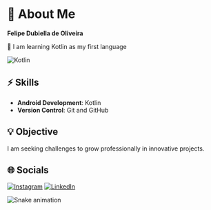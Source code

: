 # 📝 About Me
**Felipe Dubiella de Oliveira**

📱 I am learning Kotlin as my first language

![Kotlin](https://img.shields.io/badge/Kotlin-0095D5?&style=for-the-badge&logo=kotlin&logoColor=white)&nbsp;

## ⚡ Skills

- **Android Development**: Kotlin
- **Version Control**: Git and GitHub

## 💡 Objective

I am seeking challenges to grow professionally in innovative projects.

## 🌐 Socials

[![Instagram](https://img.shields.io/badge/Instagram-%23E4405F.svg?logo=Instagram&logoColor=white)](https://www.instagram.com/felipedubiella/) 
[![LinkedIn](https://img.shields.io/badge/LinkedIn-%230077B5.svg?logo=linkedin&logoColor=white)](https://www.linkedin.com/in/felipe-dubiella-7154411bb/) 

![Snake animation](https://github.com/leehxd/leehxd/blob/output/github-contribution-grid-snake.svg)
